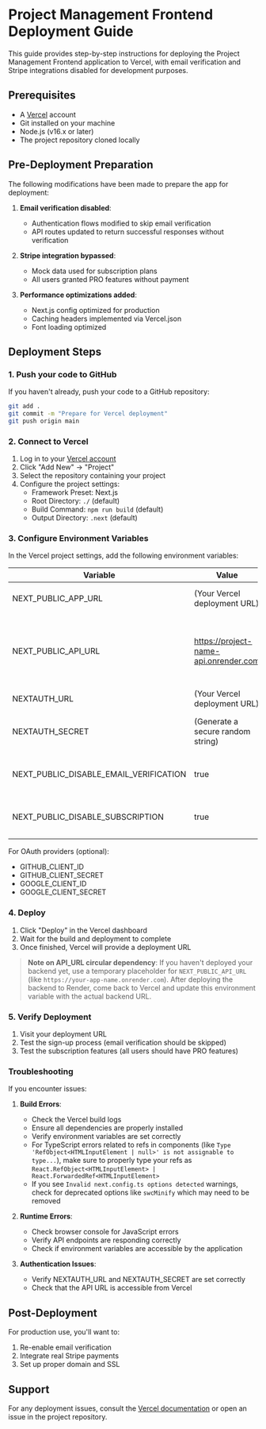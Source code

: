 # Project Management Frontend Deployment Guide

This guide provides step-by-step instructions for deploying the Project Management Frontend application to Vercel, with email verification and Stripe integrations disabled for development purposes.

## Prerequisites

- A [Vercel](https://vercel.com) account
- Git installed on your machine
- Node.js (v16.x or later)
- The project repository cloned locally

## Pre-Deployment Preparation

The following modifications have been made to prepare the app for deployment:

1. **Email verification disabled**:
   - Authentication flows modified to skip email verification
   - API routes updated to return successful responses without verification

2. **Stripe integration bypassed**:
   - Mock data used for subscription plans
   - All users granted PRO features without payment

3. **Performance optimizations added**:
   - Next.js config optimized for production
   - Caching headers implemented via Vercel.json
   - Font loading optimized

## Deployment Steps

### 1. Push your code to GitHub

If you haven't already, push your code to a GitHub repository:

```bash
git add .
git commit -m "Prepare for Vercel deployment"
git push origin main
```

### 2. Connect to Vercel

1. Log in to your [Vercel account](https://vercel.com)
2. Click "Add New" → "Project"
3. Select the repository containing your project
4. Configure the project settings:
   - Framework Preset: Next.js
   - Root Directory: `./` (default)
   - Build Command: `npm run build` (default)
   - Output Directory: `.next` (default)

### 3. Configure Environment Variables

In the Vercel project settings, add the following environment variables:

| Variable | Value | Description |
|---------|-------|-------------|
| NEXT_PUBLIC_APP_URL | (Your Vercel deployment URL) | URL of your deployed app |
| NEXT_PUBLIC_API_URL | https://project-name-api.onrender.com | Temporary placeholder URL for your backend (update later) |
| NEXTAUTH_URL | (Your Vercel deployment URL) | URL for NextAuth |
| NEXTAUTH_SECRET | (Generate a secure random string) | Secret for NextAuth JWT encryption |
| NEXT_PUBLIC_DISABLE_EMAIL_VERIFICATION | true | Flag to disable email verification |
| NEXT_PUBLIC_DISABLE_SUBSCRIPTION | true | Flag to disable subscription checks |

For OAuth providers (optional):
- GITHUB_CLIENT_ID
- GITHUB_CLIENT_SECRET
- GOOGLE_CLIENT_ID
- GOOGLE_CLIENT_SECRET

### 4. Deploy

1. Click "Deploy" in the Vercel dashboard
2. Wait for the build and deployment to complete
3. Once finished, Vercel will provide a deployment URL

> **Note on API_URL circular dependency**: If you haven't deployed your backend yet, use a temporary placeholder for `NEXT_PUBLIC_API_URL` (like `https://your-app-name.onrender.com`). After deploying the backend to Render, come back to Vercel and update this environment variable with the actual backend URL.

### 5. Verify Deployment

1. Visit your deployment URL
2. Test the sign-up process (email verification should be skipped)
3. Test the subscription features (all users should have PRO features)

### Troubleshooting

If you encounter issues:

1. **Build Errors**:
   - Check the Vercel build logs
   - Ensure all dependencies are properly installed
   - Verify environment variables are set correctly
   - For TypeScript errors related to refs in components (like `Type 'RefObject<HTMLInputElement | null>' is not assignable to type...`), make sure to properly type your refs as `React.RefObject<HTMLInputElement> | React.ForwardedRef<HTMLInputElement>`
   - If you see `Invalid next.config.ts options detected` warnings, check for deprecated options like `swcMinify` which may need to be removed

2. **Runtime Errors**:
   - Check browser console for JavaScript errors
   - Verify API endpoints are responding correctly
   - Check if environment variables are accessible by the application

3. **Authentication Issues**:
   - Verify NEXTAUTH_URL and NEXTAUTH_SECRET are set correctly
   - Check that the API URL is accessible from Vercel

## Post-Deployment

For production use, you'll want to:

1. Re-enable email verification
2. Integrate real Stripe payments
3. Set up proper domain and SSL

## Support

For any deployment issues, consult the [Vercel documentation](https://vercel.com/docs) or open an issue in the project repository.